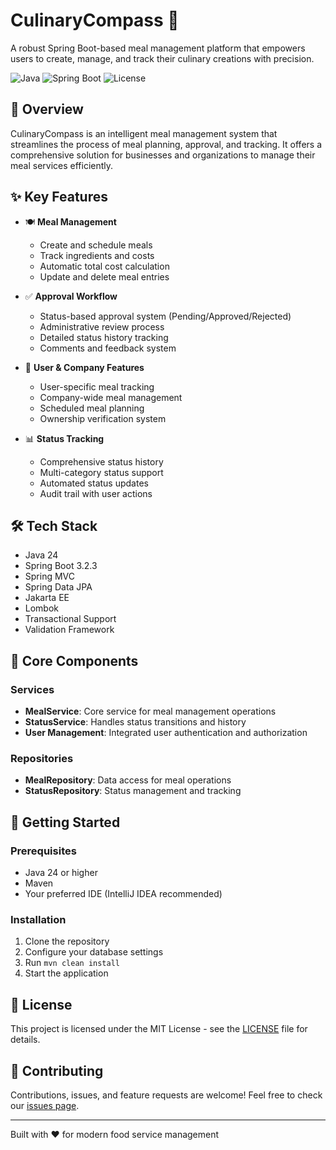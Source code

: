 # CulinaryCompass 🍳

A robust Spring Boot-based meal management platform that empowers users to create, manage, and track their culinary creations with precision.

![Java](https://img.shields.io/badge/Java-24-orange)
![Spring Boot](https://img.shields.io/badge/Spring%20Boot-3.2.3-brightgreen)
![License](https://img.shields.io/badge/License-MIT-blue)

## 🎯 Overview

CulinaryCompass is an intelligent meal management system that streamlines the process of meal planning, approval, and tracking. It offers a comprehensive solution for businesses and organizations to manage their meal services efficiently.

## ✨ Key Features

- 🍽️ **Meal Management**
  - Create and schedule meals
  - Track ingredients and costs
  - Automatic total cost calculation
  - Update and delete meal entries

- ✅ **Approval Workflow**
  - Status-based approval system (Pending/Approved/Rejected)
  - Administrative review process
  - Detailed status history tracking
  - Comments and feedback system

- 👥 **User & Company Features**
  - User-specific meal tracking
  - Company-wide meal management
  - Scheduled meal planning
  - Ownership verification system

- 📊 **Status Tracking**
  - Comprehensive status history
  - Multi-category status support
  - Automated status updates
  - Audit trail with user actions

## 🛠️ Tech Stack

- Java 24
- Spring Boot 3.2.3
- Spring MVC
- Spring Data JPA
- Jakarta EE
- Lombok
- Transactional Support
- Validation Framework

## 🔧 Core Components

### Services
- **MealService**: Core service for meal management operations
- **StatusService**: Handles status transitions and history
- **User Management**: Integrated user authentication and authorization

### Repositories
- **MealRepository**: Data access for meal operations
- **StatusRepository**: Status management and tracking

## 🚀 Getting Started

### Prerequisites
- Java 24 or higher
- Maven
- Your preferred IDE (IntelliJ IDEA recommended)

### Installation
1. Clone the repository
2. Configure your database settings
3. Run `mvn clean install`
4. Start the application

## 📝 License

This project is licensed under the MIT License - see the [LICENSE](LICENSE) file for details.

## 🤝 Contributing

Contributions, issues, and feature requests are welcome! Feel free to check our [issues page](link-to-issues).

---
Built with ❤️ for modern food service management